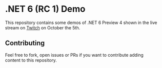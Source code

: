 # .NET 6 (RC 1) Demo
This repository contains some demos of .NET 6 Preview 4 shown in the live stream on [Twitch](https://www.twitch.tv/albx87) on October the 5th.

## Contributing
Feel free to fork, open issues or PRs if you want to contribute adding content to this repository.

